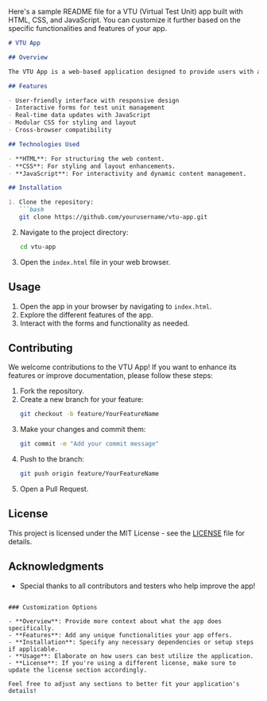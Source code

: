 Here's a sample README file for a VTU (Virtual Test Unit) app built with HTML, CSS, and JavaScript. You can customize it further based on the specific functionalities and features of your app.

```markdown
# VTU App

## Overview

The VTU App is a web-based application designed to provide users with an interactive platform for managing virtual test units. Built with HTML, CSS, and JavaScript, this application allows users to access various functionalities related to virtual testing.

## Features

- User-friendly interface with responsive design
- Interactive forms for test unit management
- Real-time data updates with JavaScript
- Modular CSS for styling and layout
- Cross-browser compatibility

## Technologies Used

- **HTML**: For structuring the web content.
- **CSS**: For styling and layout enhancements.
- **JavaScript**: For interactivity and dynamic content management.

## Installation

1. Clone the repository:
   ```bash
   git clone https://github.com/yourusername/vtu-app.git
   ```
2. Navigate to the project directory:
   ```bash
   cd vtu-app
   ```
3. Open the `index.html` file in your web browser.

## Usage

1. Open the app in your browser by navigating to `index.html`.
2. Explore the different features of the app.
3. Interact with the forms and functionality as needed.

## Contributing

We welcome contributions to the VTU App! If you want to enhance its features or improve documentation, please follow these steps:

1. Fork the repository.
2. Create a new branch for your feature:
   ```bash
   git checkout -b feature/YourFeatureName
   ```
3. Make your changes and commit them:
   ```bash
   git commit -m "Add your commit message"
   ```
4. Push to the branch:
   ```bash
   git push origin feature/YourFeatureName
   ```
5. Open a Pull Request.

## License

This project is licensed under the MIT License - see the [LICENSE](LICENSE) file for details.

## Acknowledgments
- Special thanks to all contributors and testers who help improve the app!

```

### Customization Options

- **Overview**: Provide more context about what the app does specifically.
- **Features**: Add any unique functionalities your app offers.
- **Installation**: Specify any necessary dependencies or setup steps if applicable.
- **Usage**: Elaborate on how users can best utilize the application.
- **License**: If you're using a different license, make sure to update the license section accordingly.

Feel free to adjust any sections to better fit your application's details!
